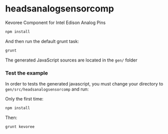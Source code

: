 # headsanalogsensorcomp

Kevoree Component for Intel Edison Analog Pins


```sh
npm install
```

And then run the default grunt task:
```sh
grunt
```
The generated JavaScript sources are located in the `gen/` folder

### Test the example
In order to tests the generated javascript, you must change your directory to `gen/src/headsanalogsensorcomp` and run:

Only the first time:
```sh
npm install
```

Then:
```sh
grunt kevoree
```
